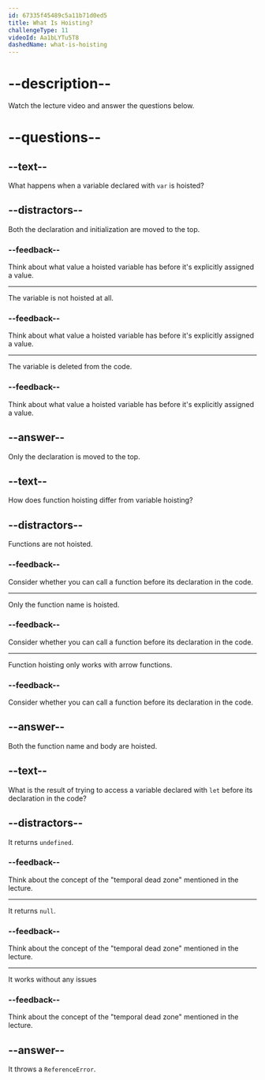```yaml
---
id: 67335f45489c5a11b71d0ed5
title: What Is Hoisting?
challengeType: 11
videoId: Aa1bLYTu5T8
dashedName: what-is-hoisting
---
```


# --description--

Watch the lecture video and answer the questions below.

# --questions--

## --text--

What happens when a variable declared with `var` is hoisted?

## --distractors--

Both the declaration and initialization are moved to the top.

### --feedback--

Think about what value a hoisted variable has before it's explicitly assigned a value.

---

The variable is not hoisted at all.

### --feedback--

Think about what value a hoisted variable has before it's explicitly assigned a value.

---

The variable is deleted from the code.

### --feedback--

Think about what value a hoisted variable has before it's explicitly assigned a value.

## --answer--

Only the declaration is moved to the top.

## --text--

How does function hoisting differ from variable hoisting?

## --distractors--

Functions are not hoisted.

### --feedback--

Consider whether you can call a function before its declaration in the code.

---

Only the function name is hoisted.

### --feedback--

Consider whether you can call a function before its declaration in the code.

---

Function hoisting only works with arrow functions.

### --feedback--

Consider whether you can call a function before its declaration in the code.

## --answer--

Both the function name and body are hoisted.

## --text--

What is the result of trying to access a variable declared with `let` before its declaration in the code?

## --distractors--

It returns `undefined`.

### --feedback--

Think about the concept of the "temporal dead zone" mentioned in the lecture.

---

It returns `null`.

### --feedback--

Think about the concept of the "temporal dead zone" mentioned in the lecture.

---

It works without any issues

### --feedback--

Think about the concept of the "temporal dead zone" mentioned in the lecture.

## --answer--

It throws a `ReferenceError`.

